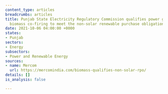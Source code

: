 ```yaml
---
content_type: articles
breadcrumbs: articles
title: Punjab State Electricity Regulatory Commission qualifies power generated from
  biomass co-firing to meet the non-solar renewable purchase obligation.
date: 2021-10-06 04:00:00 +0000
states:
- Punjab
sectors:
- Energy
subsectors:
- Power and Renewable Energy
sources:
- name: Mercom
  url: https://mercomindia.com/biomass-qualifies-non-solar-rpo/
details: []
is_analysis: false

---
```

